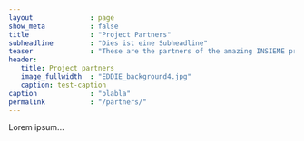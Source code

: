 ```yaml
---
layout              : page
show_meta           : false
title               : "Project Partners"
subheadline         : "Dies ist eine Subheadline"
teaser              : "These are the partners of the amazing INSIEME project."
header:
   title: Project partners
   image_fullwidth  : "EDDIE_background4.jpg"
   caption: test-caption
caption             : "blabla"
permalink           : "/partners/"
---
```

Lorem ipsum...
 
